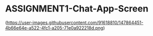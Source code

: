# ASSIGNMENT1-Chat-App-Screen
(https://user-images.githubusercontent.com/91618810/147864451-4b66e64e-a522-4fc1-a205-71e0a922218d.png)
